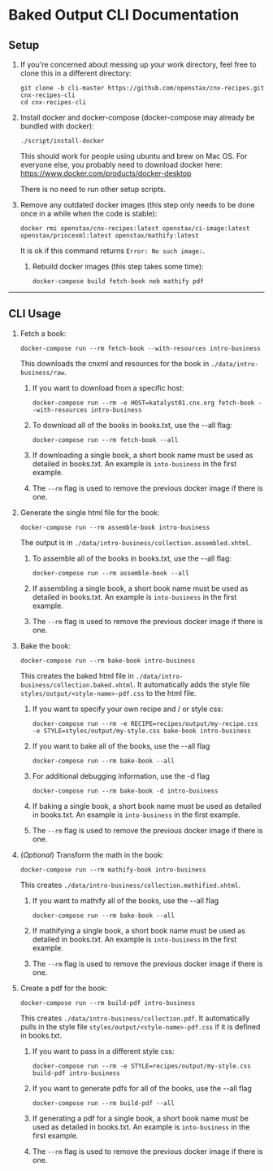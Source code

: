 
Baked Output CLI Documentation
==============================

Setup
-----

1. If you're concerned about messing up your work directory, feel free to clone this in a different directory:

   ```
   git clone -b cli-master https://github.com/openstax/cnx-recipes.git cnx-recipes-cli
   cd cnx-recipes-cli
   ```

1. Install docker and docker-compose (docker-compose may already be bundled with docker):

   ```
   ./script/install-docker
   ```

   This should work for people using ubuntu and brew on Mac OS. For everyone else, you probably need to download docker here: https://www.docker.com/products/docker-desktop

   There is no need to run other setup scripts.

1. Remove any outdated docker images (this step only needs to be done once in a while when the code is stable):

   ```
   docker rmi openstax/cnx-recipes:latest openstax/ci-image:latest openstax/princexml:latest openstax/mathify:latest
   ```

   It is ok if this command returns `Error: No such image:`.

   1. Rebuild docker images (this step takes some time):

      ```
      docker-compose build fetch-book neb mathify pdf
      ```

---

CLI Usage
---------

1. Fetch a book:

   ```
   docker-compose run --rm fetch-book --with-resources intro-business
   ```

   This downloads the cnxml and resources for the book in `./data/intro-business/raw`.

   1. If you want to download from a specific host:

      ```
      docker-compose run --rm -e HOST=katalyst01.cnx.org fetch-book --with-resources intro-business
      ```

    2. To download all of the books in books.txt, use the --all flag:

        ```
        docker-compose run --rm fetch-book --all
        
        ```
    3. If downloading a single book, a short book name must be used as detailed in books.txt. An example is `into-business` in the first example.

    4. The `--rm` flag is used to remove the previous docker image if there is one.


2. Generate the single html file for the book:

   ```
   docker-compose run --rm assemble-book intro-business
   ```

     The output is in `./data/intro-business/collection.assembled.xhtml`.

    1. To assemble all of the books in books.txt, use the --all flag:

        ```
        docker-compose run --rm assemble-book --all
        
        ```
    2. If assembling a single book, a short book name must be used as detailed in books.txt. An example is `into-business` in the first example.

    3. The `--rm` flag is used to remove the previous docker image if there is one.

3. Bake the book:

   ```
   docker-compose run --rm bake-book intro-business
   ```

   This creates the baked html file in `./data/intro-business/collection.baked.xhtml`.  It automatically adds the style file `styles/output/<style-name>-pdf.css` to the html file.

   1. If you want to specify your own recipe and / or style css:

      ```
      docker-compose run --rm -e RECIPE=recipes/output/my-recipe.css -e STYLE=styles/output/my-style.css bake-book intro-business
      ``` 

    1. If you want to bake all of the books, use the --all flag

        ```
        docker-compose run --rm bake-book --all
        ```
    2. For additional debugging information, use the -d flag
   
        ```
        docker-compose run --rm bake-book -d intro-business
        ```
    3. If baking a single book, a short book name must be used as detailed in books.txt. An example is `into-business` in the first example.

    4. The `--rm` flag is used to remove the previous docker image if there is one.

4. (*Optional*) Transform the math in the book:

   ```
   docker-compose run --rm mathify-book intro-business
   ```

   This creates `./data/intro-business/collection.mathified.xhtml`.

   1. If you want to mathify all of the books, use the --all flag

        ```
        docker-compose run --rm bake-book --all
        ```

    2. If mathifying a single book, a short book name must be used as detailed in books.txt. An example is `into-business` in the first example.

    3. The `--rm` flag is used to remove the previous docker image if there is one.
   
5. Create a pdf for the book:

   ```
   docker-compose run --rm build-pdf intro-business
   ```

   This creates `./data/intro-business/collection.pdf`.  It automatically pulls in the style file `styles/output/<style-name>-pdf.css` if it is defined in books.txt.

   1. If you want to pass in a different style css:

      ```
      docker-compose run --rm -e STYLE=recipes/output/my-style.css build-pdf intro-business
      ```
    2. If you want to generate pdfs for all of the books, use the --all flag

        ```
        docker-compose run --rm build-pdf --all
        ```

    3. If generating a pdf for a single book, a short book name must be used as detailed in books.txt. An example is `into-business` in the first example.

    4. The `--rm` flag is used to remove the previous docker image if there is one.













